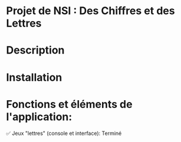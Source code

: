 # Projet de NSI : Des Chiffres et des Lettres

# Description

# Installation

# Fonctions et éléments de l'application:
✅ Jeux "lettres" (console et interface): Terminé


